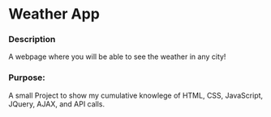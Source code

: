 # Weather App
### Description
A webpage where you will be able to see the weather in any city!

### Purpose:
A small Project to show my cumulative knowlege of HTML, CSS, JavaScript, JQuery, AJAX, and API calls. 
